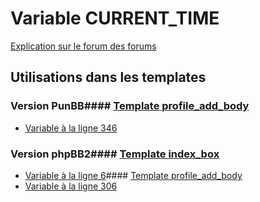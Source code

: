 # Variable CURRENT_TIME
[Explication sur le forum des forums](http://forum.forumactif.com/t294113-listing-des-variables#CURRENT_TIME)
## Utilisations dans les templates
### Version PunBB#### [Template profile_add_body](punbb/profile_add_body.md)
* [Variable à la ligne 346](../punbb/profile_add_body.tpl#L346)
### Version phpBB2#### [Template index_box](subsilver/index_box.md)
* [Variable à la ligne 6](../subsilver/index_box.tpl#L6)#### [Template profile_add_body](subsilver/profile_add_body.md)
* [Variable à la ligne 306](../subsilver/profile_add_body.tpl#L306)